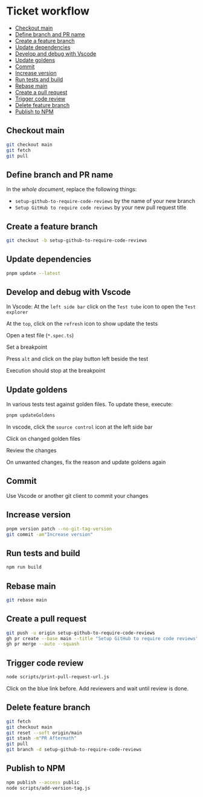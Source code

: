 <!--
@license
Copyright (c) 2025 Rljson

Use of this source code is governed by terms that can be
found in the LICENSE file in the root of this package.
-->

# Ticket workflow

- [Checkout main](#checkout-main)
- [Define branch and PR name](#define-branch-and-pr-name)
- [Create a feature branch](#create-a-feature-branch)
- [Update dependencies](#update-dependencies)
- [Develop and debug with Vscode](#develop-and-debug-with-vscode)
- [Update goldens](#update-goldens)
- [Commit](#commit)
- [Increase version](#increase-version)
- [Run tests and build](#run-tests-and-build)
- [Rebase main](#rebase-main)
- [Create a pull request](#create-a-pull-request)
- [Trigger code review](#trigger-code-review)
- [Delete feature branch](#delete-feature-branch)
- [Publish to NPM](#publish-to-npm)

## Checkout main

```bash
git checkout main
git fetch
git pull
```

## Define branch and PR name

In the _whole document_, replace the following things:

- `setup-github-to-require-code-reviews` by the name of your new branch
- `Setup GitHub to require code reviews` by your new pull request title

## Create a feature branch

```bash
git checkout -b setup-github-to-require-code-reviews
```

## Update dependencies

```bash
pnpm update --latest
```

## Develop and debug with Vscode

In Vscode: At the `left side bar` click on the `Test tube` icon to open the `Test explorer`

At the `top`, click on the `refresh` icon to show update the tests

Open a test file (`*.spec.ts`)

Set a breakpoint

Press `alt` and click on the play button left beside the test

Execution should stop at the breakpoint

## Update goldens

In various tests test against golden files. To update these, execute:

```bash
pnpm updateGoldens
```

In vscode, click the `source control` icon at the left side bar

Click on changed golden files

Review the changes

On unwanted changes, fix the reason and update goldens again

## Commit

Use Vscode or another git client to commit your changes

## Increase version

```bash
pnpm version patch --no-git-tag-version
git commit -am"Increase version"
```

## Run tests and build

```bash
npm run build
```

## Rebase main

```bash
git rebase main
```

## Create a pull request

```bash
git push -u origin setup-github-to-require-code-reviews
gh pr create --base main --title "Setup GitHub to require code reviews" --body " "
gh pr merge --auto --squash
```

## Trigger code review

```bash
node scripts/print-pull-request-url.js
```

Click on the blue link before. Add reviewers and wait until review is done.

## Delete feature branch

```bash
git fetch
git checkout main
git reset --soft origin/main
git stash -m"PR Aftermath"
git pull
git branch -d setup-github-to-require-code-reviews
```

## Publish to NPM

```bash
npm publish --access public
node scripts/add-version-tag.js
```
